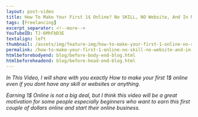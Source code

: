 ```yaml
---
layout: post-video
title: How To Make Your First 1$ Online? No SKILL, NO Website, And In Minutes!
tags: [Freelancing]
excerpt_separator: <!--more-->
YouTubeID: TJ-6MhFbD3E
textalign: left
thumbnail: /assets/img/feature-img/how-to-make-your-first-1-online-no-skill-no-website-and-in-minutes.webp
permalink: /how-to-make-your-first-1-online-no-skill-no-website-and-in-minutes/
htmlbeforebodyend: blog/before-body-end-blog.html
htmlbeforeheadend: blog/before-head-end-blog.html
---
```


_In This Video, I will share with you exactly How to make your first 1$ online even if you dont have any skill or websites or anything._

_Earning 1$ Online is not a big deal, but I think this video will be a great motivation for some people especially beginners who want to earn this first couple of dollars online and start their online business._
